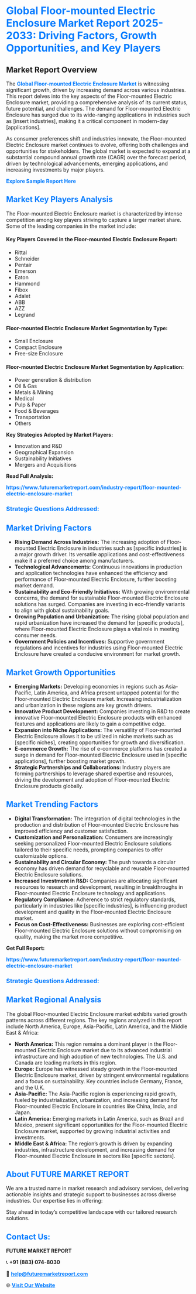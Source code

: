 <h1 style="color: #007BFF;">Global Floor-mounted Electric Enclosure Market Report 2025-2033: Driving Factors, Growth Opportunities, and Key Players</h1>

<section id="overview">
<h2>Market Report Overview</h2>
<p>The <a href="https://www.futuremarketreport.com/industry-report/floor-mounted-electric-enclosure-market" style="color: #007BFF; text-decoration: none;"><strong>Global Floor-mounted Electric Enclosure Market</strong></a> is witnessing significant growth, driven by increasing demand across various industries. This report delves into the key aspects of the Floor-mounted Electric Enclosure market, providing a comprehensive analysis of its current status, future potential, and challenges. The demand for Floor-mounted Electric Enclosure has surged due to its wide-ranging applications in industries such as [insert industries], making it a critical component in modern-day [applications].</p>
<p>As consumer preferences shift and industries innovate, the Floor-mounted Electric Enclosure market continues to evolve, offering both challenges and opportunities for stakeholders. The global market is expected to expand at a substantial compound annual growth rate (CAGR) over the forecast period, driven by technological advancements, emerging applications, and increasing investments by major players.</p>
</section>

<section id="overview">
<p><a href="https://www.futuremarketreport.com/request-sample/reportId=33321" style="color: #007BFF; text-decoration: none;"><strong>Explore Sample Report Here</strong></a></p>
</section>

<section id="key-players">
<h2 style="color: #007BFF;">Market Key Players Analysis</h2>
<p>The Floor-mounted Electric Enclosure market is characterized by intense competition among key players striving to capture a larger market share. Some of the leading companies in the market include:</p>
<h4>Key Players Covered in the Floor-mounted Electric Enclosure Report:</h4>
<ul><li>Rittal</li><li>Schneider</li><li>Pentair</li><li>Emerson</li><li>Eaton</li><li>Hammond</li><li>Fibox</li><li>Adalet</li><li>ABB</li><li>AZZ</li><li>Legrand</li></ul>
<h4>Floor-mounted Electric Enclosure Market Segmentation by Type:</h4>
<ul><li>Small Enclosure</li><li>Compact Enclosure</li><li>Free-size Enclosure</li></ul>

<h4>Floor-mounted Electric Enclosure Market Segmentation by Application:</h4>
<ul><li>Power generation &amp; distribution</li><li>Oil &amp; Gas</li><li>Metals &amp; Mining</li><li>Medical</li><li>Pulp &amp; Paper</li><li>Food &amp; Beverages</li><li>Transportation</li><li>Others</li></ul>
<p><strong>Key Strategies Adopted by Market Players:</strong></p>
<ul>
<li>Innovation and R&D</li>
<li>Geographical Expansion</li>
<li>Sustainability Initiatives</li>
<li>Mergers and Acquisitions</li>
</ul>
</section>

<section>
<p><strong>Read Full Analysis: </strong></p><a href="https://www.futuremarketreport.com/industry-report/floor-mounted-electric-enclosure-market" style="color: #007BFF; text-decoration: none;"><strong>https://www.futuremarketreport.com/industry-report/floor-mounted-electric-enclosure-market</strong></a>
<h3 style="color: #007BFF;">Strategic Questions Addressed:</h3>
</section>

<section id="driving-factors">
<h2 style="color: #007BFF;">Market Driving Factors</h2>
<ul>
<li><strong>Rising Demand Across Industries:</strong> The increasing adoption of Floor-mounted Electric Enclosure in industries such as [specific industries] is a major growth driver. Its versatile applications and cost-effectiveness make it a preferred choice among manufacturers.</li>
<li><strong>Technological Advancements:</strong> Continuous innovations in production and application technologies have enhanced the efficiency and performance of Floor-mounted Electric Enclosure, further boosting market demand.</li>
<li><strong>Sustainability and Eco-Friendly Initiatives:</strong> With growing environmental concerns, the demand for sustainable Floor-mounted Electric Enclosure solutions has surged. Companies are investing in eco-friendly variants to align with global sustainability goals.</li>
<li><strong>Growing Population and Urbanization:</strong> The rising global population and rapid urbanization have increased the demand for [specific products], where Floor-mounted Electric Enclosure plays a vital role in meeting consumer needs.</li>
<li><strong>Government Policies and Incentives:</strong> Supportive government regulations and incentives for industries using Floor-mounted Electric Enclosure have created a conducive environment for market growth.</li>
</ul>
</section>

<section id="growth-opportunities">
<h2 style="color: #007BFF;">Market Growth Opportunities</h2>
<ul>
<li><strong>Emerging Markets:</strong> Developing economies in regions such as Asia-Pacific, Latin America, and Africa present untapped potential for the Floor-mounted Electric Enclosure market. Increasing industrialization and urbanization in these regions are key growth drivers.</li>
<li><strong>Innovative Product Development:</strong> Companies investing in R&D to create innovative Floor-mounted Electric Enclosure products with enhanced features and applications are likely to gain a competitive edge.</li>
<li><strong>Expansion into Niche Applications:</strong> The versatility of Floor-mounted Electric Enclosure allows it to be utilized in niche markets such as [specific niches], creating opportunities for growth and diversification.</li>
<li><strong>E-commerce Growth:</strong> The rise of e-commerce platforms has created a surge in demand for Floor-mounted Electric Enclosure used in [specific applications], further boosting market growth.</li>
<li><strong>Strategic Partnerships and Collaborations:</strong> Industry players are forming partnerships to leverage shared expertise and resources, driving the development and adoption of Floor-mounted Electric Enclosure products globally.</li>
</ul>
</section>

<section id="trending-factors">
<h2 style="color: #007BFF;">Market Trending Factors</h2>
<ul>
<li><strong>Digital Transformation:</strong> The integration of digital technologies in the production and distribution of Floor-mounted Electric Enclosure has improved efficiency and customer satisfaction.</li>
<li><strong>Customization and Personalization:</strong> Consumers are increasingly seeking personalized Floor-mounted Electric Enclosure solutions tailored to their specific needs, prompting companies to offer customizable options.</li>
<li><strong>Sustainability and Circular Economy:</strong> The push towards a circular economy has driven demand for recyclable and reusable Floor-mounted Electric Enclosure solutions.</li>
<li><strong>Increased Investment in R&D:</strong> Companies are allocating significant resources to research and development, resulting in breakthroughs in Floor-mounted Electric Enclosure technology and applications.</li>
<li><strong>Regulatory Compliance:</strong> Adherence to strict regulatory standards, particularly in industries like [specific industries], is influencing product development and quality in the Floor-mounted Electric Enclosure market.</li>
<li><strong>Focus on Cost-Effectiveness:</strong> Businesses are exploring cost-efficient Floor-mounted Electric Enclosure solutions without compromising on quality, making the market more competitive.</li>
</ul>
</section>

<section>
<p><strong>Get Full Report: </strong></p><a href="https://www.futuremarketreport.com/industry-report/floor-mounted-electric-enclosure-market" style="color: #007BFF; text-decoration: none;"><strong>https://www.futuremarketreport.com/industry-report/floor-mounted-electric-enclosure-market</strong></a>
<h3 style="color: #007BFF;">Strategic Questions Addressed:</h3>
</section>


<section id="regional-analysis">
<h2 style="color: #007BFF;">Market Regional Analysis</h2>
<p>The global Floor-mounted Electric Enclosure market exhibits varied growth patterns across different regions. The key regions analyzed in this report include North America, Europe, Asia-Pacific, Latin America, and the Middle East & Africa:</p>
<ul>
<li><strong>North America:</strong> This region remains a dominant player in the Floor-mounted Electric Enclosure market due to its advanced industrial infrastructure and high adoption of new technologies. The U.S. and Canada are leading markets in this region.</li>
<li><strong>Europe:</strong> Europe has witnessed steady growth in the Floor-mounted Electric Enclosure market, driven by stringent environmental regulations and a focus on sustainability. Key countries include Germany, France, and the U.K.</li>
<li><strong>Asia-Pacific:</strong> The Asia-Pacific region is experiencing rapid growth, fueled by industrialization, urbanization, and increasing demand for Floor-mounted Electric Enclosure in countries like China, India, and Japan.</li>
<li><strong>Latin America:</strong> Emerging markets in Latin America, such as Brazil and Mexico, present significant opportunities for the Floor-mounted Electric Enclosure market, supported by growing industrial activities and investments.</li>
<li><strong>Middle East & Africa:</strong> The region’s growth is driven by expanding industries, infrastructure development, and increasing demand for Floor-mounted Electric Enclosure in sectors like [specific sectors].</li>
</ul>
</section>

<footer>
<h2 style="color: #007BFF;">About FUTURE MARKET REPORT</h2>
<p>We are a trusted name in market research and advisory services, delivering actionable insights and strategic support to businesses across diverse industries. Our expertise lies in offering:</p>

<p>Stay ahead in today’s competitive landscape with our tailored research solutions.</p>

<h2 style="color: #007BFF;">Contact Us:</h2>
<p><strong>FUTURE MARKET REPORT</strong></p>
<p>📞 <strong>+91 (883) 074-8030</strong></p>
<p>📧 <strong><a href="mailto:help@futuremarketreport.com" style="color: #007BFF;">help@futuremarketreport.com</a></strong></p>
<p>🌐 <strong><a href="https://www.futuremarketreport.com/" style="color: #007BFF;">Visit Our Website</a></strong></p>
</footer>